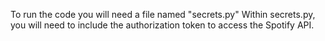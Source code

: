 To run the code you will need a file named "secrets.py"
Within secrets.py, you will need to include the authorization token to access the Spotify API.